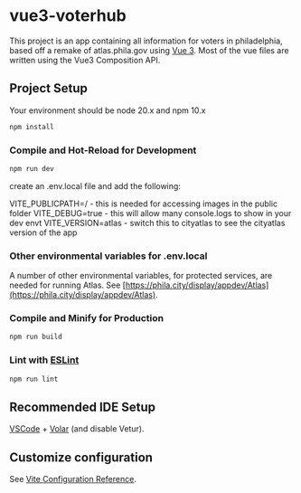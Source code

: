 # vue3-voterhub

This project is an app containing all information for voters in philadelphia, based off a remake of atlas.phila.gov using [Vue 3](https://vuejs.org/guide/introduction.html).  Most of the vue files are written using the Vue3 Composition API.


## Project Setup

Your environment should be node 20.x and npm 10.x

```sh
npm install
```

### Compile and Hot-Reload for Development

```sh
npm run dev
```

create an .env.local file and add the following:

VITE_PUBLICPATH=/ - this is needed for accessing images in the public folder
VITE_DEBUG=true - this will allow many console.logs to show in your dev envt
VITE_VERSION=atlas - switch this to cityatlas to see the cityatlas version of the app

### Other environmental variables for .env.local

A number of other environmental variables, for protected services, are needed for running Atlas.  See [https://phila.city/display/appdev/Atlas](https://phila.city/display/appdev/Atlas).


### Compile and Minify for Production



```sh
npm run build
```

### Lint with [ESLint](https://eslint.org/)

```sh
npm run lint
```

## Recommended IDE Setup

[VSCode](https://code.visualstudio.com/) + [Volar](https://marketplace.visualstudio.com/items?itemName=Vue.volar) (and disable Vetur).

## Customize configuration

See [Vite Configuration Reference](https://vitejs.dev/config/).
